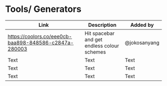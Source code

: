 # Tools/ Generators 


| Link | Description | Added by |
| -------- | -------- | -------- |
|   https://coolors.co/eee0cb-baa898-848586-c2847a-280003   | Hit spacebar and get endless colour schemes      | @jokosanyang     |
| Text     | Text     | Text     |
| Text     | Text     | Text     |
| Text     | Text     | Text     |
